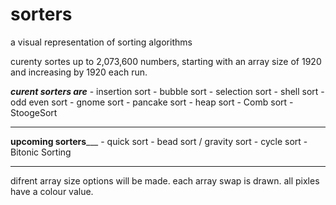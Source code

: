 # sorters
a visual representation of sorting algorithms 

curenty sortes up to 2,073,600 numbers, starting with an array size of 1920 and increasing by 1920 each run.

___________curent sorters are___________
    - insertion sort 
    - bubble sort 
    - selection sort
    - shell sort
    - odd even sort
    - gnome sort
    - pancake sort
    - heap sort
    - Comb sort
    - StoogeSort
_______________________________________

__________upcoming sorters_____________
    - quick sort
    - bead sort / gravity sort
    - cycle sort
    - Bitonic Sorting
_______________________________________

difrent array size options will be made.
each array swap is drawn.
all pixles have a colour value.
